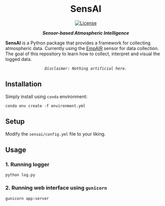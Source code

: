 <div align="center">

# SensAI

[![License](https://img.shields.io/badge/license-MIT-blue?style=flat-square&labelColor=000000)](#license)

***Sensor-based Atmospheric Intelligence***

</div>


**SensAI** is a Python package that provides a framework for collecting atmospheric data. Currently using the [EmpAIR](https://www.empa.ch/web/s405/empair) sensor for data collection. The goal of this repository to learn how to collect, interpret and visual the logged data. 

<div align="center">

*`Disclaimer: Nothing artificial here.`*

</div>

## Installation

Simply install using `conda` environment:

    conda env create -f environment.yml

## Setup

Modify the `sensai/config.yml` file to your liking.

## Usage

### 1. Running logger

    python log.py

### 2. Running web interface using `gunicorn`
    
    gunicorn app:server
